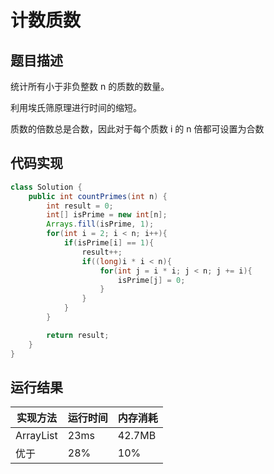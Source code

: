 计数质数
===
题目描述
---
统计所有小于非负整数 n 的质数的数量。

利用埃氏筛原理进行时间的缩短。

质数的倍数总是合数，因此对于每个质数 i 的 n 倍都可设置为合数

代码实现
---

```java
class Solution {
    public int countPrimes(int n) {
        int result = 0;
        int[] isPrime = new int[n];
        Arrays.fill(isPrime, 1);
        for(int i = 2; i < n; i++){
            if(isPrime[i] == 1){
                result++;
                if((long)i * i < n){
                    for(int j = i * i; j < n; j += i){
                        isPrime[j] = 0;
                    }
                }
            }
        }

        return result;
    }
}
```


运行结果
---

|实现方法	|  运行时间  |  内存消耗|
|---|---|---|         
|ArrayList|23ms|42.7MB|
|优于|28%|10%|

